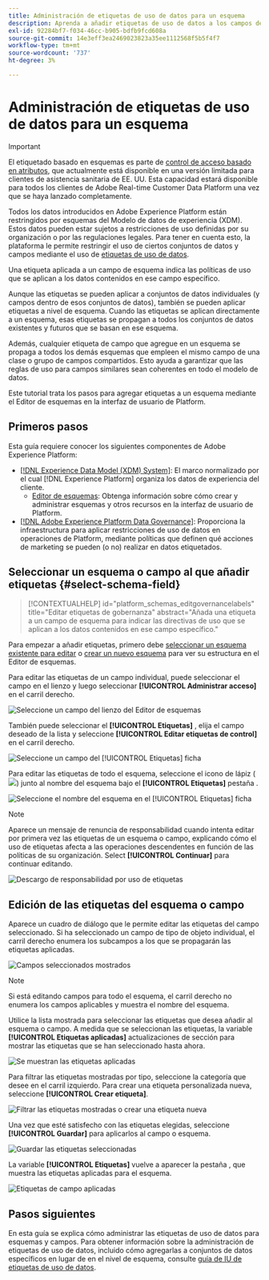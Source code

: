 ```yaml
---
title: Administración de etiquetas de uso de datos para un esquema
description: Aprenda a añadir etiquetas de uso de datos a los campos de esquema del Modelo de datos de experiencia (XDM) en la interfaz de usuario de Adobe Experience Platform.
exl-id: 92284bf7-f034-46cc-b905-bdfb9fcd608a
source-git-commit: 14e3eff3ea2469023823a35ee1112568f5b5f4f7
workflow-type: tm+mt
source-wordcount: '737'
ht-degree: 3%

---
```


# Administración de etiquetas de uso de datos para un esquema

>[!IMPORTANT]
>
>El etiquetado basado en esquemas es parte de [control de acceso basado en atributos](../../access-control/abac/overview.md), que actualmente está disponible en una versión limitada para clientes de asistencia sanitaria de EE. UU. Esta capacidad estará disponible para todos los clientes de Adobe Real-time Customer Data Platform una vez que se haya lanzado completamente.

Todos los datos introducidos en Adobe Experience Platform están restringidos por esquemas del Modelo de datos de experiencia (XDM). Estos datos pueden estar sujetos a restricciones de uso definidas por su organización o por las regulaciones legales. Para tener en cuenta esto, la plataforma le permite restringir el uso de ciertos conjuntos de datos y campos mediante el uso de [etiquetas de uso de datos](../../data-governance/labels/overview.md).

Una etiqueta aplicada a un campo de esquema indica las políticas de uso que se aplican a los datos contenidos en ese campo específico.

Aunque las etiquetas se pueden aplicar a conjuntos de datos individuales (y campos dentro de esos conjuntos de datos), también se pueden aplicar etiquetas a nivel de esquema. Cuando las etiquetas se aplican directamente a un esquema, esas etiquetas se propagan a todos los conjuntos de datos existentes y futuros que se basan en ese esquema.

Además, cualquier etiqueta de campo que agregue en un esquema se propaga a todos los demás esquemas que empleen el mismo campo de una clase o grupo de campos compartidos. Esto ayuda a garantizar que las reglas de uso para campos similares sean coherentes en todo el modelo de datos.

Este tutorial trata los pasos para agregar etiquetas a un esquema mediante el Editor de esquemas en la interfaz de usuario de Platform.

## Primeros pasos

Esta guía requiere conocer los siguientes componentes de Adobe Experience Platform:

* [[!DNL Experience Data Model (XDM) System]](../home.md): El marco normalizado por el cual [!DNL Experience Platform] organiza los datos de experiencia del cliente.
   * [Editor de esquemas](../ui/overview.md): Obtenga información sobre cómo crear y administrar esquemas y otros recursos en la interfaz de usuario de Platform.
* [[!DNL Adobe Experience Platform Data Governance]](../../data-governance/home.md): Proporciona la infraestructura para aplicar restricciones de uso de datos en operaciones de Platform, mediante políticas que definen qué acciones de marketing se pueden (o no) realizar en datos etiquetados.

## Seleccionar un esquema o campo al que añadir etiquetas {#select-schema-field}

>[!CONTEXTUALHELP]
>id="platform_schemas_editgovernancelabels"
>title="Editar etiquetas de gobernanza"
>abstract="Añada una etiqueta a un campo de esquema para indicar las directivas de uso que se aplican a los datos contenidos en ese campo específico."

Para empezar a añadir etiquetas, primero debe [seleccionar un esquema existente para editar](../ui/resources/schemas.md#edit) o [crear un nuevo esquema](../ui/resources/schemas.md#create) para ver su estructura en el Editor de esquemas.

Para editar las etiquetas de un campo individual, puede seleccionar el campo en el lienzo y luego seleccionar **[!UICONTROL Administrar acceso]** en el carril derecho.

![Seleccione un campo del lienzo del Editor de esquemas](../images/tutorials/labels/manage-access.png)

También puede seleccionar el **[!UICONTROL Etiquetas]** , elija el campo deseado de la lista y seleccione **[!UICONTROL Editar etiquetas de control]** en el carril derecho.

![Seleccione un campo del [!UICONTROL Etiquetas] ficha](../images/tutorials/labels/select-field-on-labels-tab.png)

Para editar las etiquetas de todo el esquema, seleccione el icono de lápiz (![](../images/tutorials/labels/pencil-icon.png)) junto al nombre del esquema bajo el **[!UICONTROL Etiquetas]** pestaña .

![Seleccione el nombre del esquema en el [!UICONTROL Etiquetas] ficha](../images/tutorials/labels/select-schema-on-labels-tab.png)

>[!NOTE]
>
>Aparece un mensaje de renuncia de responsabilidad cuando intenta editar por primera vez las etiquetas de un esquema o campo, explicando cómo el uso de etiquetas afecta a las operaciones descendentes en función de las políticas de su organización. Select **[!UICONTROL Continuar]** para continuar editando.
>
>![Descargo de responsabilidad por uso de etiquetas](../images/tutorials/labels/disclaimer.png)

## Edición de las etiquetas del esquema o campo

Aparece un cuadro de diálogo que le permite editar las etiquetas del campo seleccionado. Si ha seleccionado un campo de tipo de objeto individual, el carril derecho enumera los subcampos a los que se propagarán las etiquetas aplicadas.

![Campos seleccionados mostrados](../images/tutorials/labels/edit-labels.png)

>[!NOTE]
>
>Si está editando campos para todo el esquema, el carril derecho no enumera los campos aplicables y muestra el nombre del esquema.

Utilice la lista mostrada para seleccionar las etiquetas que desea añadir al esquema o campo. A medida que se seleccionan las etiquetas, la variable **[!UICONTROL Etiquetas aplicadas]** actualizaciones de sección para mostrar las etiquetas que se han seleccionado hasta ahora.

![Se muestran las etiquetas aplicadas](../images/tutorials/labels/applied-labels.png)

Para filtrar las etiquetas mostradas por tipo, seleccione la categoría que desee en el carril izquierdo. Para crear una etiqueta personalizada nueva, seleccione **[!UICONTROL Crear etiqueta]**.

![Filtrar las etiquetas mostradas o crear una etiqueta nueva](../images/tutorials/labels/filter-and-create-custom.png)

Una vez que esté satisfecho con las etiquetas elegidas, seleccione **[!UICONTROL Guardar]** para aplicarlos al campo o esquema.

![Guardar las etiquetas seleccionadas](../images/tutorials/labels/save-labels.png)

La variable **[!UICONTROL Etiquetas]** vuelve a aparecer la pestaña , que muestra las etiquetas aplicadas para el esquema.

![Etiquetas de campo aplicadas](../images/tutorials/labels/field-labels-added.png)

## Pasos siguientes

En esta guía se explica cómo administrar las etiquetas de uso de datos para esquemas y campos. Para obtener información sobre la administración de etiquetas de uso de datos, incluido cómo agregarlas a conjuntos de datos específicos en lugar de en el nivel de esquema, consulte [guía de IU de etiquetas de uso de datos](../../data-governance/labels/user-guide.md).
